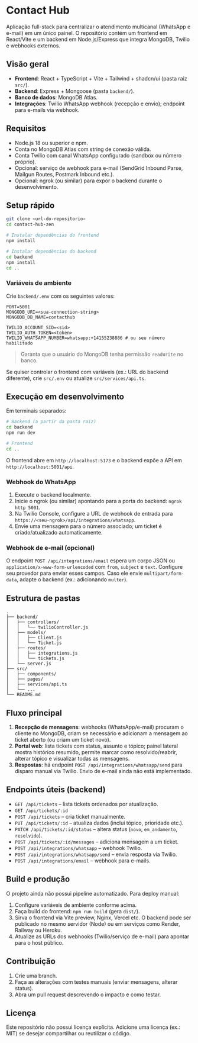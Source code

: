 # Contact Hub

Aplicação full-stack para centralizar o atendimento multicanal (WhatsApp e e-mail) em um único painel. O repositório contém um frontend em React/Vite e um backend em Node.js/Express que integra MongoDB, Twilio e webhooks externos.

## Visão geral

- **Frontend**: React + TypeScript + Vite + Tailwind + shadcn/ui (pasta raiz `src/`).
- **Backend**: Express + Mongoose (pasta `backend/`).
- **Banco de dados**: MongoDB Atlas.
- **Integrações**: Twilio WhatsApp webhook (recepção e envio); endpoint para e-mails via webhook.

## Requisitos

- Node.js 18 ou superior e npm.
- Conta no MongoDB Atlas com string de conexão válida.
- Conta Twilio com canal WhatsApp configurado (sandbox ou número próprio).
- Opcional: serviço de webhook para e-mail (SendGrid Inbound Parse, Mailgun Routes, Postmark Inbound etc.).
- Opcional: ngrok (ou similar) para expor o backend durante o desenvolvimento.

## Setup rápido

```sh
git clone <url-do-repositorio>
cd contact-hub-zen

# Instalar dependências do frontend
npm install

# Instalar dependências do backend
cd backend
npm install
cd ..
```

### Variáveis de ambiente

Crie `backend/.env` com os seguintes valores:

```env
PORT=5001
MONGODB_URI=<sua-connection-string>
MONGODB_DB_NAME=contacthub

TWILIO_ACCOUNT_SID=<sid>
TWILIO_AUTH_TOKEN=<token>
TWILIO_WHATSAPP_NUMBER=whatsapp:+14155238886 # ou seu número habilitado
```

> Garanta que o usuário do MongoDB tenha permissão `readWrite` no banco.

Se quiser controlar o frontend com variáveis (ex.: URL do backend diferente), crie `src/.env` ou atualize `src/services/api.ts`.

## Execução em desenvolvimento

Em terminais separados:

```sh
# Backend (a partir da pasta raiz)
cd backend
npm run dev

# Frontend
cd ..

```

O frontend abre em `http://localhost:5173` e o backend expõe a API em `http://localhost:5001/api`.

### Webhook do WhatsApp

1. Execute o backend localmente.
2. Inicie o ngrok (ou similar) apontando para a porta do backend: `ngrok http 5001`.
3. Na Twilio Console, configure a URL de webhook de entrada para `https://<seu-ngrok>/api/integrations/whatsapp`.
4. Envie uma mensagem para o número associado; um ticket é criado/atualizado automaticamente.

### Webhook de e-mail (opcional)

O endpoint `POST /api/integrations/email` espera um corpo JSON ou `application/x-www-form-urlencoded` com `from`, `subject` e `text`. Configure seu provedor para enviar esses campos. Caso ele envie `multipart/form-data`, adapte o backend (ex.: adicionando `multer`).

## Estrutura de pastas

```
.
├── backend/
│   ├── controllers/
│   │   └── twilioController.js
│   ├── models/
│   │   ├── Client.js
│   │   └── Ticket.js
│   ├── routes/
│   │   ├── integrations.js
│   │   └── tickets.js
│   └── server.js
├── src/
│   ├── components/
│   ├── pages/
│   ├── services/api.ts
│   └── ...
└── README.md
```

## Fluxo principal

1. **Recepção de mensagens**: webhooks (WhatsApp/e-mail) procuram o cliente no MongoDB, criam se necessário e adicionam a mensagem ao ticket aberto (ou criam um ticket novo).
2. **Portal web**: lista tickets com status, assunto e tópico; painel lateral mostra histórico resumido, permite marcar como resolvido/reabrir, alterar tópico e visualizar todas as mensagens.
3. **Respostas**: há endpoint `POST /api/integrations/whatsapp/send` para disparo manual via Twilio. Envio de e-mail ainda não está implementado.

## Endpoints úteis (backend)

- `GET /api/tickets` – lista tickets ordenados por atualização.
- `GET /api/tickets/:id`
- `POST /api/tickets` – cria ticket manualmente.
- `PUT /api/tickets/:id` – atualiza dados (inclui tópico, prioridade etc.).
- `PATCH /api/tickets/:id/status` – altera status (`novo`, `em_andamento`, `resolvido`).
- `POST /api/tickets/:id/messages` – adiciona mensagem a um ticket.
- `POST /api/integrations/whatsapp` – webhook Twilio.
- `POST /api/integrations/whatsapp/send` – envia resposta via Twilio.
- `POST /api/integrations/email` – webhook para e-mails.

## Build e produção

O projeto ainda não possui pipeline automatizado. Para deploy manual:

1. Configure variáveis de ambiente conforme acima.
2. Faça build do frontend: `npm run build` (gera `dist/`).
3. Sirva o frontend via Vite preview, Nginx, Vercel etc. O backend pode ser publicado no mesmo servidor (Node) ou em serviços como Render, Railway ou Heroku.
4. Atualize as URLs dos webhooks (Twilio/serviço de e-mail) para apontar para o host público.

## Contribuição

1. Crie uma branch.
2. Faça as alterações com testes manuais (enviar mensagens, alterar status).
3. Abra um pull request descrevendo o impacto e como testar.

## Licença

Este repositório não possui licença explícita. Adicione uma licença (ex.: MIT) se desejar compartilhar ou reutilizar o código.
